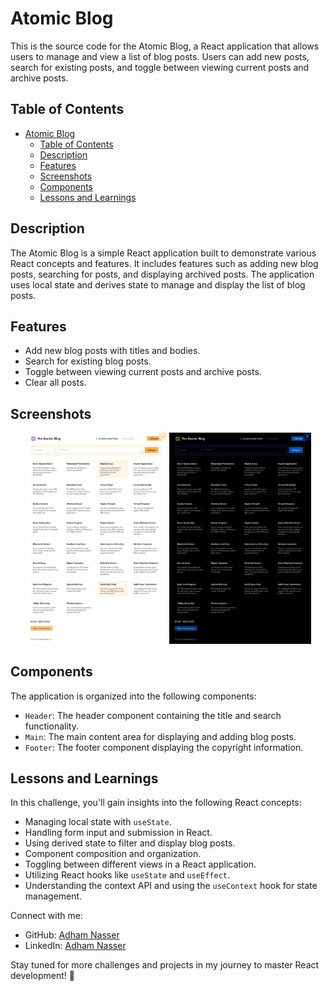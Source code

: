 # Atomic Blog

This is the source code for the Atomic Blog, a React application that allows users to manage and view a list of blog posts. Users can add new posts, search for existing posts, and toggle between viewing current posts and archive posts.

## Table of Contents

- [Atomic Blog](#atomic-blog)
  - [Table of Contents](#table-of-contents)
  - [Description](#description)
  - [Features](#features)
  - [Screenshots](#screenshots)
  - [Components](#components)
  - [Lessons and Learnings](#lessons-and-learnings)

## Description

The Atomic Blog is a simple React application built to demonstrate various React concepts and features. It includes features such as adding new blog posts, searching for posts, and displaying archived posts. The application uses local state and derives state to manage and display the list of blog posts.

## Features

- Add new blog posts with titles and bodies.
- Search for existing blog posts.
- Toggle between viewing current posts and archive posts.
- Clear all posts.

## Screenshots

<div align="center">
  <img src="./public/lightmood.png" width="45%" />
  <img src="./public/darkmood.png" width="45%" />
</div>

## Components

The application is organized into the following components:

- `Header`: The header component containing the title and search functionality.
- `Main`: The main content area for displaying and adding blog posts.
- `Footer`: The footer component displaying the copyright information.

## Lessons and Learnings

In this challenge, you'll gain insights into the following React concepts:

- Managing local state with `useState`.
- Handling form input and submission in React.
- Using derived state to filter and display blog posts.
- Component composition and organization.
- Toggling between different views in a React application.
- Utilizing React hooks like `useState` and `useEffect`.
- Understanding the context API and using the `useContext` hook for state management.


Connect with me:
- GitHub: [Adham Nasser](https://github.com/Adhamxiii)
- LinkedIn: [Adham Nasser](https://www.linkedin.com/in/adhamnasser/)

Stay tuned for more challenges and projects in my journey to master React development! 🚀